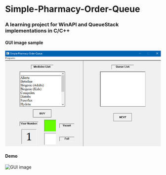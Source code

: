 # Simple-Pharmacy-Order-Queue

### A learning project for WinAPI and QueueStack implementations in C/C++

#### GUI image sample
![GUI image](/assets/f1.png)

#### Demo
![GUI image](/assets/f1.gif)